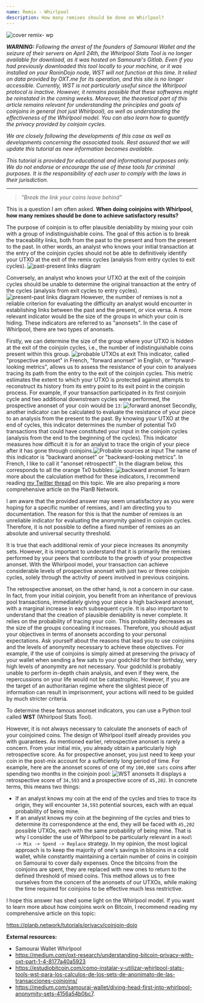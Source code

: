 ```yaml
---
name: Remix - Whirlpool
description: How many remixes should be done on Whirlpool?
---
```

![cover remix- wp](assets/cover.webp)

***WARNING:** Following the arrest of the founders of Samourai Wallet and the seizure of their servers on April 24th, the Whirlpool Stats Tool is no longer available for download, as it was hosted on Samourai's Gitlab. Even if you had previously downloaded this tool locally to your machine, or it was installed on your RoninDojo node, WST will not function at this time. It relied on data provided by OXT.me for its operation, and this site is no longer accessible. Currently, WST is not particularly useful since the Whirlpool protocol is inactive. However, it remains possible that these softwares might be reinstated in the coming weeks. Moreover, the theoretical part of this article remains relevant for understanding the principles and goals of coinjoins in general (not just Whirlpool), as well as understanding the effectiveness of the Whirlpool model. You can also learn how to quantify the privacy provided by coinjoin cycles.*

_We are closely following the developments of this case as well as developments concerning the associated tools. Rest assured that we will update this tutorial as new information becomes available._

_This tutorial is provided for educational and informational purposes only. We do not endorse or encourage the use of these tools for criminal purposes. It is the responsibility of each user to comply with the laws in their jurisdiction._

---

> *"Break the link your coins leave behind"*

This is a question I am often asked. **When doing coinjoins with Whirlpool, how many remixes should be done to achieve satisfactory results?**

The purpose of coinjoin is to offer plausible deniability by mixing your coin with a group of indistinguishable coins. The goal of this action is to break the traceability links, both from the past to the present and from the present to the past. In other words, an analyst who knows your initial transaction at the entry of the coinjoin cycles should not be able to definitively identify your UTXO at the exit of the remix cycles (analysis from entry cycles to exit cycles).
![past-present links diagram](assets/en/1.webp)

Conversely, an analyst who knows your UTXO at the exit of the coinjoin cycles should be unable to determine the original transaction at the entry of the cycles (analysis from exit cycles to entry cycles).
![present-past links diagram](assets/en/2.webp)
However, the number of remixes is not a reliable criterion for evaluating the difficulty an analyst would encounter in establishing links between the past and the present, or vice versa. A more relevant indicator would be the size of the groups in which your coin is hiding. These indicators are referred to as "anonsets". In the case of Whirlpool, there are two types of anonsets.

Firstly, we can determine the size of the group where your UTXO is hidden at the exit of the coinjoin cycles, i.e., the number of indistinguishable coins present within this group.
![probable UTXOs at exit](assets/en/3.webp)
This indicator, called "prospective anonset" in French, "forward anonset" in English, or "forward-looking metrics", allows us to assess the resistance of your coin to analyses tracing its path from the entry to the exit of the coinjoin cycles. This metric estimates the extent to which your UTXO is protected against attempts to reconstruct its history from its entry point to its exit point in the coinjoin process. For example, if your transaction participated in its first coinjoin cycle and two additional downstream cycles were performed, the prospective anonset of your coin would be `13`:
![forward anonset](assets/en/4.webp)
Secondly, another indicator can be calculated to evaluate the resistance of your piece to an analysis from the present to the past. By knowing your UTXO at the end of cycles, this indicator determines the number of potential Tx0 transactions that could have constituted your input in the coinjoin cycles (analysis from the end to the beginning of the cycles). This indicator measures how difficult it is for an analyst to trace the origin of your piece after it has gone through coinjoins.![Probable sources at input](assets/en/5.webp)
The name of this indicator is "backward anonset" or "backward-looking metrics". In French, I like to call it "anonset rétrospectif". In the diagram below, this corresponds to all the orange Tx0 bubbles:
![backward anonset](assets/en/6.webp)
To learn more about the calculation method for these indicators, I recommend reading [my Twitter thread](https://twitter.com/Loic_Pandul/status/1550850558147395585?s=20) on this topic. We are also preparing a more comprehensive article on the PlanB Network.

I am aware that the provided answer may seem unsatisfactory as you were hoping for a specific number of remixes, and I am directing you to documentation. The reason for this is that the number of remixes is an unreliable indicator for evaluating the anonymity gained in coinjoin cycles. Therefore, it is not possible to define a fixed number of remixes as an absolute and universal security threshold.

It is true that each additional remix of your piece increases its anonymity sets. However, it is important to understand that it is primarily the remixes performed by your peers that contribute to the growth of your prospective anonset. With the Whirlpool model, your transaction can achieve considerable levels of prospective anonset with just two or three coinjoin cycles, solely through the activity of peers involved in previous coinjoins.

The retrospective anonset, on the other hand, is not a concern in our case. In fact, from your initial coinjoin, you benefit from an inheritance of previous pool transactions, immediately giving your piece a high backward anonset, with a marginal increase in each subsequent cycle.
It is also important to understand that the creation of plausible deniability is never complete. It relies on the probability of tracing your coin. This probability decreases as the size of the groups concealing it increases. Therefore, you should adjust your objectives in terms of anonsets according to your personal expectations. Ask yourself about the reasons that lead you to use coinjoins and the levels of anonymity necessary to achieve these objectives. For example, if the use of coinjoins is simply aimed at preserving the privacy of your wallet when sending a few sats to your godchild for their birthday, very high levels of anonymity are not necessary. Your godchild is probably unable to perform in-depth chain analysis, and even if they were, the repercussions on your life would not be catastrophic. However, if you are the target of an authoritarian regime where the slightest piece of information can result in imprisonment, your actions will need to be guided by much stricter criteria.

To determine these famous anonset indicators, you can use a Python tool called **WST** (Whirlpool Stats Tool).

However, it is not always necessary to calculate the anonsets of each of your coinjoined coins. The design of Whirlpool itself already provides you with guarantees. As mentioned earlier, retrospective anonset is rarely a concern. From your initial mix, you already obtain a particularly high retrospective score. As for prospective anonset, you just need to keep your coin in the post-mix account for a sufficiently long period of time. For example, here are the anonset scores of one of my `100,000 sats` coins after spending two months in the coinjoin pool:
![WST anonsets](assets/en/7.webp)
It displays a retrospective score of `34,593` and a prospective score of `45,202`. In concrete terms, this means two things:
- If an analyst knows my coin at the end of the cycles and tries to trace its origin, they will encounter `34,593` potential sources, each with an equal probability of being mine.
- If an analyst knows my coin at the beginning of the cycles and tries to determine its correspondence at the end, they will be faced with `45,202` possible UTXOs, each with the same probability of being mine.
That is why I consider the use of Whirlpool to be particularly relevant in a `Hodl -> Mix -> Spend -> Replace` strategy. In my opinion, the most logical approach is to keep the majority of one's savings in bitcoins in a cold wallet, while constantly maintaining a certain number of coins in coinjoin on Samourai to cover daily expenses. Once the bitcoins from the coinjoins are spent, they are replaced with new ones to return to the defined threshold of mixed coins. This method allows us to free ourselves from the concern of the anonsets of our UTXOs, while making the time required for coinjoins to be effective much less restrictive.

I hope this answer has shed some light on the Whirlpool model. If you want to learn more about how coinjoins work on Bitcoin, I recommend reading my comprehensive article on this topic:

https://planb.network/tutorials/privacy/coinjoin-dojo

**External resources:**
- Samourai Wallet Whirlpool
- https://medium.com/oxt-research/understanding-bitcoin-privacy-with-oxt-part-1-4-8177a40a5923
- https://estudiobitcoin.com/como-instalar-y-utilizar-whirlpool-stats-tools-wst-para-los-calculos-de-los-sets-de-anonimato-de-las-transacciones-coinjoins/
- https://medium.com/samourai-wallet/diving-head-first-into-whirlpool-anonymity-sets-4156a54b0bc7.
